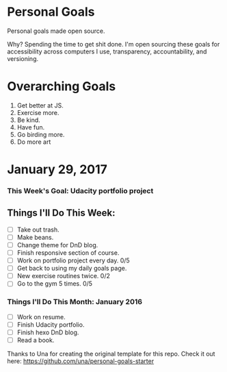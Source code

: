 Personal Goals
==============

Personal goals made open source.

Why? Spending the time to get shit done. I'm open sourcing these goals for accessibility across computers I use, transparency, accountability, and versioning.

# Overarching Goals

1. Get better at JS.
2. Exercise more.
3. Be kind.
4. Have fun.
5. Go birding more.
6. Do more art

# January 29, 2017

### This Week's Goal: Udacity portfolio project

## Things I'll Do This Week:

- [ ] Take out trash.
- [ ] Make beans.
- [ ] Change theme for DnD blog.
- [ ] Finish responsive section of course.
- [ ] Work on portfolio project every day. 0/5
- [ ] Get back to using my daily goals page.
- [ ] New exercise routines twice. 0/2
- [ ] Go to the gym 5 times. 0/5

### Things I'll Do This Month: January 2016

- [ ] Work on resume.
- [ ] Finish Udacity portfolio.
- [ ] Finish hexo DnD blog.
- [ ] Read a book.

Thanks to Una for creating the original template for this repo. Check it out here: https://github.com/una/personal-goals-starter